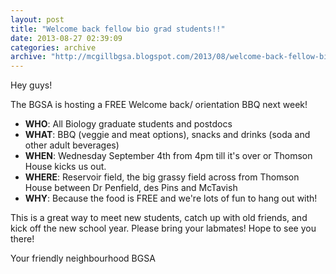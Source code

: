 ```yaml
---
layout: post
title: "Welcome back fellow bio grad students!!"
date: 2013-08-27 02:39:09
categories: archive
archive: "http://mcgillbgsa.blogspot.com/2013/08/welcome-back-fellow-bio-grad-students.html"
---
```


Hey guys! 

The BGSA is hosting a FREE Welcome back/ orientation BBQ next week!

* **WHO**: All Biology graduate students and postdocs 
* **WHAT**: BBQ (veggie and meat
options), snacks and drinks (soda and other adult beverages) 
* **WHEN**: Wednesday September 4th from 4pm till it's over or Thomson House kicks us out. 
* **WHERE**: Reservoir field, the big grassy field across from Thomson House between Dr Penfield, des Pins and McTavish 
* **WHY**: Because the food is FREE and we're lots of fun to hang out with! 

This is a great way to meet new students, catch up with old friends, and kick off the new school year. Please bring your labmates! Hope to see you there! 

Your friendly neighbourhood BGSA


    